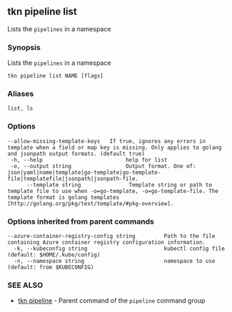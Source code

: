 ## tkn pipeline list

Lists the `pipelines` in a namespace

### Synopsis

Lists the `pipelines` in a namespace

```
tkn pipeline list NAME [flags]
```

### Aliases

```
list, ls
```

### Options

```
--allow-missing-template-keys   If true, ignores any errors in template when a field or map key is missing. Only applies to golang and jsonpath output formats. (default true)
 -h, --help                          help for list
 -o, --output string                 Output format. One of: json|yaml|name|template|go-template|go-template-file|templatefile|jsonpath|jsonpath-file.
      --template string               Template string or path to template file to use when -o=go-template, -o=go-template-file. The template format is golang templates [http://golang.org/pkg/text/template/#pkg-overview].
```

### Options inherited from parent commands

```
--azure-container-registry-config string         Path to the file containing Azure container registry configuration information.
  -k, --kubeconfig string                        kubectl config file (default: $HOME/.kube/config)
  -n, --namespace string                         namespace to use (default: from $KUBECONFIG)
```

### SEE ALSO

* [tkn pipeline](tkn_pipeline.md)	 - Parent command of the `pipeline` command group
